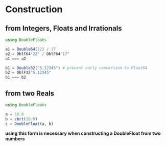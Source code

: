 # Construction

## from Integers, Floats and Irrationals

```julia
using DoubleFloats

a1 = Double64(22) / 17
a2 = DblF64"22" / DblF64"17"
a1 === a2

b1 = Double32("5.12345") # prevent early conversion to Float64
b2 = DblF32"5.12345"
b1 === b2

```

## from two Reals

```julia
using DoubleFloats

a = 10.0
b = cbrt(10.0)
c = DoubleFloat(a, b)
```
__using this form is necessary when constructing a DoubleFloat from two numbers__
